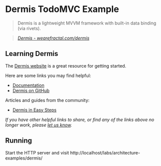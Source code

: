 # Dermis TodoMVC Example

> Dermis is a lightweight MVVM framework with built-in data binding (via rivets).

> _[Dermis - wearefractal.com/dermis](http://wearefractal.com/dermis)_


## Learning Dermis

The [Dermis website](http://wearefractal.com/dermis) is a great resource for getting started.

Here are some links you may find helpful:

* [Documentation](http://wearefractal.com/dermis)
* [Dermis on GitHub](https://github.com/wearefractal/dermis)

Articles and guides from the community:

* [Dermis in Easy Steps](http://contra.io/2013/03/28/dermis-in-easy-steps)

_If you have other helpful links to share, or find any of the links above no longer work, please [let us know](https://github.com/addyosmani/todomvc/issues)._


## Running

Start the HTTP server and visit http://localhost/labs/architecture-examples/dermis/
